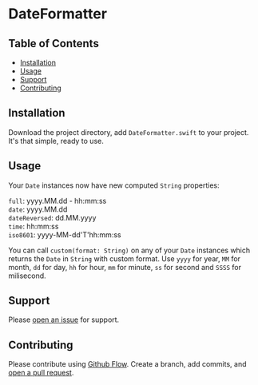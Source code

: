 # DateFormatter

## Table of Contents

- [Installation](#installation)
- [Usage](#usage)
- [Support](#support)
- [Contributing](#contributing)

## Installation

Download the project directory, add `DateFormatter.swift`  to your project. It's that simple, ready to use.

## Usage

Your `Date` instances now have new computed `String` properties:<br />

`full`: yyyy.MM.dd - hh:mm:ss<br />
`date`: yyyy.MM.dd<br />
`dateReversed`: dd.MM.yyyy<br />
`time`: hh:mm:ss<br />
`iso8601`: yyyy-MM-dd'T'hh:mm:ss<br />

You can call `custom(format: String)` on any of your `Date` instances which returns the `Date` in `String` with custom format. Use `yyyy` for year, `MM` for month, `dd` for day, `hh` for hour, `mm` for minute, `ss` for second and `SSSS` for milisecond.

## Support

Please [open an issue](https://github.com/benedekvarga/DateFormatter/issues/new) for support.

## Contributing

Please contribute using [Github Flow](https://guides.github.com/introduction/flow/). Create a branch, add commits, and [open a pull request](https://github.com/benedekvarga/DateFormatter/compare/).
